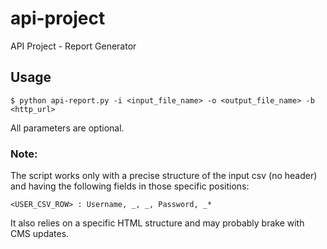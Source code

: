 # api-project
API Project - Report Generator

## Usage
`
$ python api-report.py -i <input_file_name> -o <output_file_name> -b <http_url>
`

All parameters are optional.

### Note:
The script works only with a precise structure of the input csv (no header) and having the following fields in those specific positions:

`
<USER_CSV_ROW> : Username, _, _, Password, _*
`

It also relies on a specific HTML structure and may probably brake with CMS updates. 
